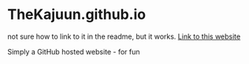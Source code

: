 # TheKajuun.github.io
not sure how to link to it in the readme, but it works.
[Link to this website](https://thekajuun.github.io/)

Simply a GitHub hosted website - for fun
